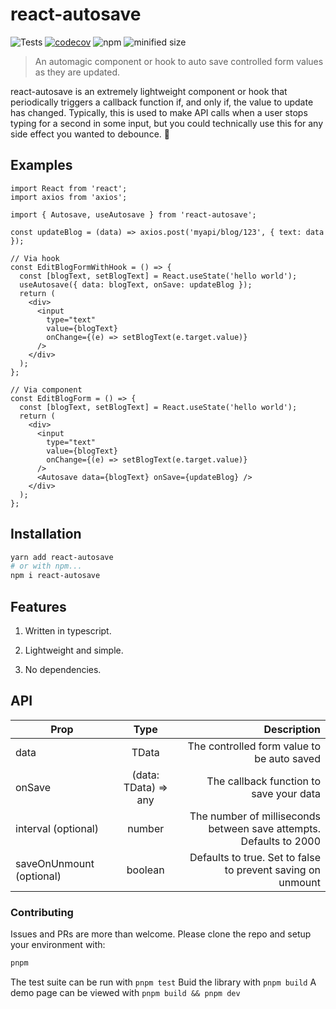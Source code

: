 # react-autosave

![Tests](https://github.com/jollyjerr/react-autosave/workflows/Tests/badge.svg)
[![codecov](https://codecov.io/gh/jollyjerr/react-autosave/branch/main/graph/badge.svg?token=K7C88VK5GE)](https://codecov.io/gh/jollyjerr/react-autosave)
![npm](https://img.shields.io/npm/dm/react-autosave)
![minified size](https://img.shields.io/bundlephobia/min/react-autosave?color=green)

> An automagic component or hook to auto save controlled form values as they are updated.

react-autosave is an extremely lightweight component or hook that periodically triggers a callback function if, and only if, the value to update has changed.
Typically, this is used to make API calls when a user stops typing for a second in some input, but you could technically use this for any side effect you wanted to debounce. 🎉

## Examples

```tsx
import React from 'react';
import axios from 'axios';

import { Autosave, useAutosave } from 'react-autosave';

const updateBlog = (data) => axios.post('myapi/blog/123', { text: data });

// Via hook
const EditBlogFormWithHook = () => {
  const [blogText, setBlogText] = React.useState('hello world');
  useAutosave({ data: blogText, onSave: updateBlog });
  return (
    <div>
      <input
        type="text"
        value={blogText}
        onChange={(e) => setBlogText(e.target.value)}
      />
    </div>
  );
};

// Via component
const EditBlogForm = () => {
  const [blogText, setBlogText] = React.useState('hello world');
  return (
    <div>
      <input
        type="text"
        value={blogText}
        onChange={(e) => setBlogText(e.target.value)}
      />
      <Autosave data={blogText} onSave={updateBlog} />
    </div>
  );
};
```

## Installation

```sh
yarn add react-autosave
# or with npm...
npm i react-autosave
```

## Features

1. Written in typescript.

2. Lightweight and simple.

3. No dependencies.

## API

| Prop                     |         Type         |                                                        Description |
| ------------------------ | :------------------: | -----------------------------------------------------------------: |
| data                     |        TData         |                         The controlled form value to be auto saved |
| onSave                   | (data: TData) => any |                            The callback function to save your data |
| interval (optional)      |        number        | The number of milliseconds between save attempts. Defaults to 2000 |
| saveOnUnmount (optional) |       boolean        |        Defaults to true. Set to false to prevent saving on unmount |

### Contributing

Issues and PRs are more than welcome. Please clone the repo and setup your environment with:

```sh
pnpm
```

The test suite can be run with `pnpm test`
Buid the library with `pnpm build`
A demo page can be viewed with `pnpm build && pnpm dev`

